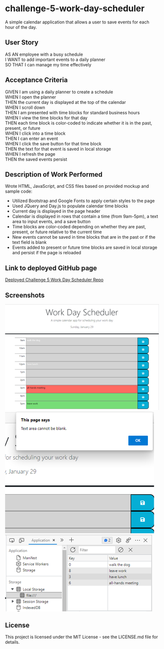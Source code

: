 # challenge-5-work-day-scheduler
A simple calendar application that allows a user to save events for each hour of the day. 

## User Story
AS AN employee with a busy schedule  
I WANT to add important events to a daily planner  
SO THAT I can manage my time effectively

## Acceptance Criteria
GIVEN I am using a daily planner to create a schedule  
WHEN I open the planner  
THEN the current day is displayed at the top of the calendar  
WHEN I scroll down  
THEN I am presented with time blocks for standard business hours  
WHEN I view the time blocks for that day  
THEN each time block is color-coded to indicate whether it is in the past, present, or future  
WHEN I click into a time block  
THEN I can enter an event  
WHEN I click the save button for that time block  
THEN the text for that event is saved in local storage  
WHEN I refresh the page  
THEN the saved events persist

## Description of Work Performed
Wrote HTML, JavaScript, and CSS files based on provided mockup and sample code:
* Utilized Bootstrap and Google Fonts to apply certain styles to the page
* Used JQuery and Day.js to populate calendar time blocks
* Current day is displayed in the page header
* Calendar is displayed in rows that contain a time (from 9am-5pm), a text area to input events, and a save button
* Time blocks are color-coded depending on whether they are past, present, or future relative to the current time
* New events cannot be saved in time blocks that are in the past or if the text field is blank
* Events added to present or future time blocks are saved in local storage and persist if the page is reloaded

## Link to deployed GitHub page
[Deployed Challenge 5 Work Day Scheduler Repo](https://abmetheny.github.io/challenge-5-work-day-scheduler/)

## Screenshots
<img src="./assets/images/Screenshot1.png">
<img src="./assets/images/Screenshot2.png">
<img src="./assets/images/Screenshot3.png">

## License
This project is licensed under the MIT License - see the LICENSE.md file for details.